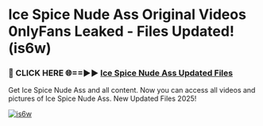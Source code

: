 # Ice Spice Nude Ass Original Videos 0nlyFans Leaked - Files Updated! (is6w)

<h3>🔴 CLICK HERE 🌐==►► <a href="https://tinyurl.com/5h6xmrr3" rel="nofollow">Ice Spice Nude Ass Updated Files</a></h3>

Get Ice Spice Nude Ass and all content. Now you can access all videos and pictures of Ice Spice Nude Ass. New Updated Files 2025!

[![is6w](https://i.imgur.com/KVD873Z.gif)](https://tinyurl.com/5h6xmrr3)
